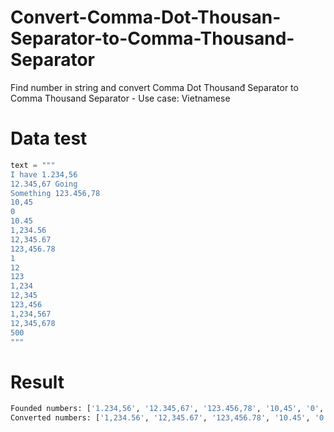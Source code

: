 # Convert-Comma-Dot-Thousan-Separator-to-Comma-Thousand-Separator
Find number in string and convert Comma Dot Thousanđ Separator to Comma Thousand Separator - Use case: Vietnamese

# Data test
``` python
text = """
I have 1.234,56
12.345,67 Going
Something 123.456,78
10,45
0
10.45
1,234.56
12,345.67
123,456.78
1
12
123
1,234
12,345
123,456
1,234,567
12,345,678
500
"""
```
# Result
``` python
Founded numbers: ['1.234,56', '12.345,67', '123.456,78', '10,45', '0', '10.45', '1,234.56', '12,345.67', '123,456.78', '1', '12', '123', '1,234', '12,345', '123,456', '1,234,567', '12,345,678', '500']
Converted numbers: ['1,234.56', '12,345.67', '123,456.78', '10.45', '0', '10.45', '1,234.56', '12,345.67', '123,456.78', '1', '12', '123', '1,234', '12,345', '123,456', '1,234.567', '12,345.678', '500']
```
